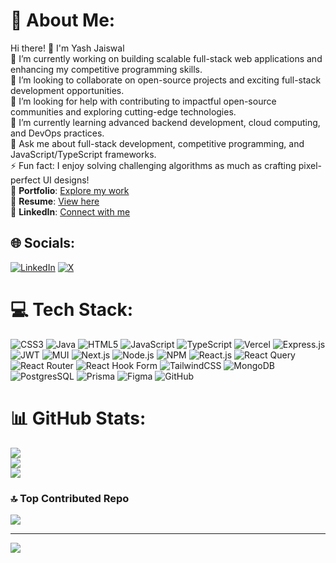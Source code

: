# 💫 About Me:
Hi there! 👋 I'm Yash Jaiswal
<br>🔭 I’m currently working on building scalable full-stack web applications and enhancing my competitive programming skills.
<br>👯 I’m looking to collaborate on open-source projects and exciting full-stack development opportunities.
<br>🤝 I’m looking for help with contributing to impactful open-source communities and exploring cutting-edge technologies.
<br>🌱 I’m currently learning advanced backend development, cloud computing, and DevOps practices.
<br>💬 Ask me about full-stack development, competitive programming, and JavaScript/TypeScript frameworks.
<br>⚡ Fun fact: I enjoy solving challenging algorithms as much as crafting pixel-perfect UI designs!
<br>
💼 **Portfolio**: [Explore my work](https://yash-jaiswal-portfolio-0825.vercel.app/)  
📄 **Resume**: [View here](https://drive.google.com/file/d/1VTd-1GhHXgAwRafousyq5S-007HH_vmU/view?usp=sharing)  
🔗 **LinkedIn**: [Connect with me](https://www.linkedin.com/in/yash-jaiswal-aaa8112ab/) 


## 🌐 Socials:
[![LinkedIn](https://img.shields.io/badge/LinkedIn-%230077B5.svg?logo=linkedin&logoColor=white)](https://linkedin.com/in/https://www.linkedin.com/in/yash-jaiswal-aaa8112ab/) 
[![X](https://img.shields.io/badge/X-black.svg?logo=X&logoColor=white)](https://x.com/https://x.com/YashJaiswa50855) 

# 💻 Tech Stack:
![CSS3](https://img.shields.io/badge/css3-%231572B6.svg?style=plastic&logo=css3&logoColor=white) 
![Java](https://img.shields.io/badge/java-%23ED8B00.svg?style=plastic&logo=openjdk&logoColor=white) 
![HTML5](https://img.shields.io/badge/html5-%23E34F26.svg?style=plastic&logo=html5&logoColor=white) 
![JavaScript](https://img.shields.io/badge/javascript-%23323330.svg?style=plastic&logo=javascript&logoColor=%23F7DF1E) 
![TypeScript](https://img.shields.io/badge/typescript-%23007ACC.svg?style=plastic&logo=typescript&logoColor=white) 
![Vercel](https://img.shields.io/badge/vercel-%23000000.svg?style=plastic&logo=vercel&logoColor=white) 
![Express.js](https://img.shields.io/badge/express.js-%23404d59.svg?style=plastic&logo=express&logoColor=%2361DAFB) 
![JWT](https://img.shields.io/badge/JWT-black?style=plastic&logo=JSON%20web%20tokens) 
![MUI](https://img.shields.io/badge/MUI-%230081CB.svg?style=plastic&logo=mui&logoColor=white) 
![Next.js](https://img.shields.io/badge/Next-black?style=plastic&logo=next.js&logoColor=white) 
![Node.js](https://img.shields.io/badge/node.js-6DA55F?style=plastic&logo=node.js&logoColor=white) 
![NPM](https://img.shields.io/badge/NPM-%23CB3837.svg?style=plastic&logo=npm&logoColor=white) 
![React.js](https://img.shields.io/badge/react-%2320232a.svg?style=plastic&logo=react&logoColor=%2361DAFB) 
![React Query](https://img.shields.io/badge/-React%20Query-FF4154?style=plastic&logo=react%20query&logoColor=white) 
![React Router](https://img.shields.io/badge/React_Router-CA4245?style=plastic&logo=react-router&logoColor=white) 
![React Hook Form](https://img.shields.io/badge/React%20Hook%20Form-%23EC5990.svg?style=plastic&logo=reacthookform&logoColor=white) 
![TailwindCSS](https://img.shields.io/badge/tailwindcss-%2338B2AC.svg?style=plastic&logo=tailwind-css&logoColor=white) 
![MongoDB](https://img.shields.io/badge/MongoDB-%234ea94b.svg?style=plastic&logo=mongodb&logoColor=white) 
![PostgresSQL](https://img.shields.io/badge/postgres-%23316192.svg?style=plastic&logo=postgresql&logoColor=white) 
![Prisma](https://img.shields.io/badge/Prisma-3982CE?style=plastic&logo=Prisma&logoColor=white) 
![Figma](https://img.shields.io/badge/figma-%23F24E1E.svg?style=plastic&logo=figma&logoColor=white) 
![GitHub](https://img.shields.io/badge/github-%23121011.svg?style=plastic&logo=github&logoColor=white)


# 📊 GitHub Stats:
![](https://github-readme-stats.vercel.app/api?username=Yash-jaiswal2509&theme=dark&hide_border=false&include_all_commits=true&count_private=false)<br/>
![](https://github-readme-streak-stats.herokuapp.com/?user=Yash-jaiswal2509&theme=dark&hide_border=false)<br/>
![](https://github-readme-stats.vercel.app/api/top-langs/?username=Yash-jaiswal2509&theme=dark&hide_border=false&include_all_commits=true&count_private=false&layout=compact)

### 🔝 Top Contributed Repo
![](https://github-contributor-stats.vercel.app/api?username=Yash-jaiswal2509&limit=5&theme=dark&combine_all_yearly_contributions=true)

---
[![](https://visitcount.itsvg.in/api?id=Yash-jaiswal2509&icon=1&color=0)](https://visitcount.itsvg.in)

<!-- Proudly created with GPRM ( https://gprm.itsvg.in ) -->
